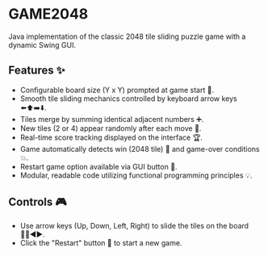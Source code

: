 # GAME2048
Java implementation of the classic 2048 tile sliding puzzle game with a dynamic Swing GUI.
## Features ✨
- Configurable board size (Y x Y) prompted at game start 📝.
- Smooth tile sliding mechanics controlled by keyboard arrow keys ⬅️⬆️➡️⬇️.
- Tiles merge by summing identical adjacent numbers ➕.
- New tiles (2 or 4) appear randomly after each move 🎲.
- Real-time score tracking displayed on the interface 🏆.
- Game automatically detects win (2048 tile) 🥇 and game-over conditions 💥.
- Restart game option available via GUI button 🔄.
- Modular, readable code utilizing functional programming principles 💡.
## Controls 🎮
- Use arrow keys (Up, Down, Left, Right) to slide the tiles on the board 🔼🔽◀️▶️.
- Click the "Restart" button 🔄 to start a new game.
